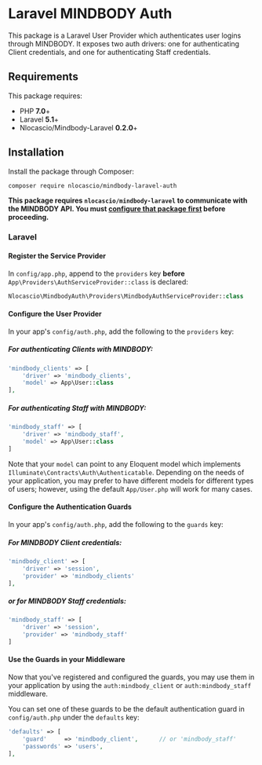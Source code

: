 # Laravel MINDBODY Auth
This package is a Laravel User Provider which authenticates user logins through MINDBODY. It exposes two auth drivers: one for authenticating Client credentials, and one for authenticating Staff credentials.

## Requirements
This package requires:
- PHP __7.0__+
- Laravel __5.1__+
- Nlocascio/Mindbody-Laravel __0.2.0__+

## Installation
Install the package through Composer:

```shell
composer require nlocascio/mindbody-laravel-auth
```

__This package requires `nlocascio/mindbody-laravel` to communicate with the MINDBODY API. You must [configure that package first](https://github.com/nlocascio/mindbody-laravel) before proceeding.__

### Laravel
#### Register the Service Provider
In `config/app.php`, append to the `providers` key **before** `App\Providers\AuthServiceProvider::class` is declared:

```php
Nlocascio\MindbodyAuth\Providers\MindbodyAuthServiceProvider::class
```

#### Configure the User Provider

In your app's `config/auth.php`, add the following to the `providers` key:

##### For authenticating Clients with MINDBODY:
```php
'mindbody_clients' => [
    'driver' => 'mindbody_clients',
    'model' => App\User::class
],
```

##### For authenticating Staff with MINDBODY:
```php
'mindbody_staff' => [
    'driver' => 'mindbody_staff',
    'model' => App\User::class
]
```

Note that your `model` can point to any Eloquent model which implements `Illuminate\Contracts\Auth\Authenticatable`. Depending on the needs of your application, you may prefer to have different models for different types of users; however, using the default `App/User.php` will work for many cases.
  
#### Configure the Authentication Guards
 
In your app's `config/auth.php`, add the following to the `guards` key:


##### For MINDBODY Client credentials:
```php
'mindbody_client' => [
    'driver' => 'session',
    'provider' => 'mindbody_clients'
],
```

##### or for MINDBODY Staff credentials:
```php
'mindbody_staff' => [
    'driver' => 'session',
    'provider' => 'mindbody_staff'
]
```

#### Use the Guards in your Middleware
Now that you've registered and configured the guards, you may use them in your application by using the `auth:mindbody_client` or `auth:mindbody_staff` middleware.

You can set one of these guards to be the default authentication guard in `config/auth.php` under the `defaults` key:

```php
'defaults' => [
    'guard'     => 'mindbody_client',      // or 'mindbody_staff'
    'passwords' => 'users',
],
```

